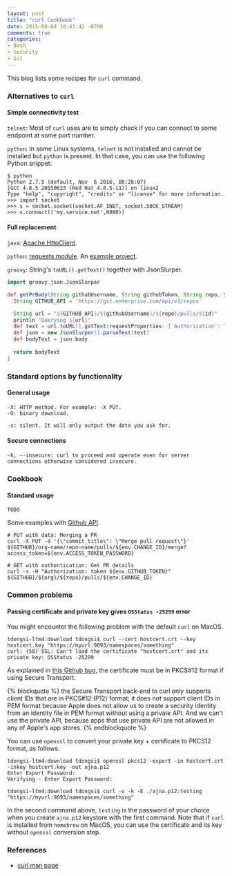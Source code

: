 ```yaml
---
layout: post
title: "curl Cookbook"
date: 2015-08-04 10:43:42 -0700
comments: true
categories:
- Bash 
- Security
- Git
---
```


This blog lists some recipes for `curl` command.

<!--more-->

### Alternatives to `curl`

#### Simple connectivity test

`telnet`: Most of `curl` uses are to simply check if you can connect to some endpoint at some port number.

`python`: In some Linux systems, `telnet` is not installed and cannot be installed but `python` is present. In that case, you can use the following Python snippet:

``` plain Connectivity test with Python
$ python
Python 2.7.5 (default, Nov  6 2016, 00:28:07)
[GCC 4.8.5 20150623 (Red Hat 4.8.5-11)] on linux2
Type "help", "copyright", "credits" or "license" for more information.
>>> import socket
>>> s = socket.socket(socket.AF_INET, socket.SOCK_STREAM)
>>> s.connect(('my.service.net',8080))
``` 

#### Full replacement

`java`: [Apache HttpClient](https://hc.apache.org/index.html).

`python`: [requests module](http://docs.python-requests.org/en/master/). An [example project](https://github.com/tdongsi/bart-parking).

`groovy`: String's `toURL().getText()` together with JsonSlurper. 

``` groovy Example Groovy
import groovy.json.JsonSlurper

def getPrBody(String githubUsername, String githubToken, String repo, String id) {
  String GITHUB_API = 'https://git.enterprise.com/api/v3/repos'

  String url = "${GITHUB_API}/${githubUsername}/${repo}/pulls/${id}"
  println "Querying ${url}"
  def text = url.toURL().getText(requestProperties: ['Authorization': "token ${githubToken}"])
  def json = new JsonSlurper().parseText(text)
  def bodyText = json.body
  
  return bodyText
}
```

### Standard options by functionality

#### General usage

``` plain Options
-X: HTTP method. For example: -X PUT.
-O: binary download.

-s: silent. It will only output the data you ask for.
```

#### Secure connections

``` plain Options
-k, --insecure: curl to proceed and operate even for server connections otherwise considered insecure.
```

### Cookbook

#### Standard usage

``` plain etcd examples
TODO
```

Some examples with [Github API](/blog/2017/08/06/github-rest-api/).

``` plain Other Github API examples
# PUT with data: Merging a PR
curl -X PUT -d '{\"commit_title\": \"Merge pull request\"}' ${GITHUB}/org-name/repo-name/pulls/${env.CHANGE_ID}/merge?access_token=${env.ACCESS_TOKEN_PASSWORD}

# GET with authentication: Get PR details
curl -s -H "Authorization: token ${env.GITHUB_TOKEN}" ${GITHUB}/${org}/${repo}/pulls/${env.CHANGE_ID}
```

### Common problems

#### Passing certificate and private key gives `OSStatus -25299` error

You might encounter the following problem with the default `curl` on MacOS. 

``` plain Error message
tdongsi-ltm4:download tdongsi$ curl --cert hostcert.crt --key hostcert.key "https://myurl:9093/namespaces/something"
curl: (58) SSL: Can't load the certificate "hostcert.crt" and its private key: OSStatus -25299
```

As explained in [this Github bug](https://github.com/curl/curl/issues/283), the certificate must be in PKCS#12 format if using Secure Transport.

{% blockquote %}
the Secure Transport back-end to curl only supports client IDs that are in PKCS#12 (P12) format; it does not support client IDs in PEM format because Apple does not allow us to create a security identity from an identity file in PEM format without using a private API. And we can't use the private API, because apps that use private API are not allowed in any of Apple's app stores.
{% endblockquote %}

You can use `openssl` to convert your private key + certificate to PKCS12 format, as follows.

``` plain Convert to PKCS12 and retry
tdongsi-ltm4:download tdongsi$ openssl pkcs12 -export -in hostcert.crt -inkey hostcert.key -out ajna.p12
Enter Export Password:
Verifying - Enter Export Password:

tdongsi-ltm4:download tdongsi$ curl -v -k -E ./ajna.p12:testing "https://myurl:9093/namespaces/something"
```

In the second command above, `testing` is the password of your choice when you create `ajna.p12` keystore with the first command.
Note that if `curl` is installed from `homebrew` on MacOS, you can use the certificate and its key without `openssl` conversion step.

### References

* [curl man page](https://curl.haxx.se/docs/manpage.html)
